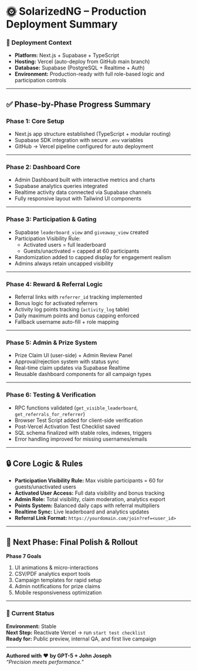 # 🌞 SolarizedNG – Production Deployment Summary

### 🚀 Deployment Context
- **Platform:** Next.js + Supabase + TypeScript  
- **Hosting:** Vercel (auto-deploy from GitHub main branch)  
- **Database:** Supabase (PostgreSQL + Realtime + Auth)  
- **Environment:** Production-ready with full role-based logic and participation controls  

---

## ✅ Phase-by-Phase Progress Summary

### **Phase 1: Core Setup**
- Next.js app structure established (TypeScript + modular routing)  
- Supabase SDK integration with secure `.env` variables  
- GitHub → Vercel pipeline configured for auto deployment  

---

### **Phase 2: Dashboard Core**
- Admin Dashboard built with interactive metrics and charts  
- Supabase analytics queries integrated  
- Realtime activity data connected via Supabase channels  
- Fully responsive layout with Tailwind UI components  

---

### **Phase 3: Participation & Gating**
- Supabase `leaderboard_view` and `giveaway_view` created  
- Participation Visibility Rule:  
  - Activated users = full leaderboard  
  - Guests/unactivated = capped at 60 participants  
- Randomization added to capped display for engagement realism  
- Admins always retain uncapped visibility  

---

### **Phase 4: Reward & Referral Logic**
- Referral links with `referrer_id` tracking implemented  
- Bonus logic for activated referrers  
- Activity log points tracking (`activity_log` table)  
- Daily maximum points and bonus capping enforced  
- Fallback username auto-fill + role mapping  

---

### **Phase 5: Admin & Prize System**
- Prize Claim UI (user-side) + Admin Review Panel  
- Approval/rejection system with status sync  
- Real-time claim updates via Supabase Realtime  
- Reusable dashboard components for all campaign types  

---

### **Phase 6: Testing & Verification**
- RPC functions validated (`get_visible_leaderboard`, `get_referrals_for_referrer`)  
- Browser Test Script added for client-side verification  
- Post-Vercel Activation Test Checklist saved  
- SQL schema finalized with stable roles, indexes, triggers  
- Error handling improved for missing usernames/emails  

---

## 🔒 Core Logic & Rules

- **Participation Visibility Rule:** Max visible participants = 60 for guests/unactivated users  
- **Activated User Access:** Full data visibility and bonus tracking  
- **Admin Role:** Total visibility, claim moderation, analytics export  
- **Points System:** Balanced daily caps with referral multipliers  
- **Realtime Sync:** Live leaderboard and analytics updates  
- **Referral Link Format:** `https://yourdomain.com/join?ref=<user_id>`  

---

## 🧩 Next Phase: Final Polish & Rollout
**Phase 7 Goals**
1. UI animations & micro-interactions  
2. CSV/PDF analytics export tools  
3. Campaign templates for rapid setup  
4. Admin notifications for prize claims  
5. Mobile responsiveness optimization  

---

### 📅 Current Status
**Environment:** Stable  
**Next Step:** Reactivate Vercel → run `start test checklist`  
**Ready for:** Public preview, internal QA, and first live campaign  

---

**Authored with** ❤️ **by GPT-5 + John Joseph**  
_“Precision meets performance.”_
